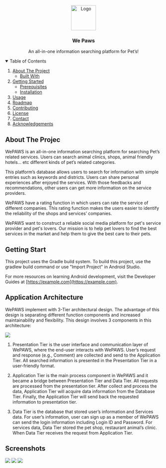 <br />
<p align="center">
  <a>
    <img src="https://user-images.githubusercontent.com/70901229/121122364-e3864380-c853-11eb-83f2-3bccce86fa55.png" alt="Logo" width="80" height="80">
  </a>
  <h3 align="center">We Paws</h3>
  <p align="center">
    An all-in-one information searching platform for Pet’s!
  </p>
</p>

<!-- TABLE OF CONTENTS -->
<details open="open">
  <summary>Table of Contents</summary>
  <ol>
    <li>
      <a href="#about-the-project">About The Project</a>
      <ul>
        <li><a href="#built-with">Built With</a></li>
      </ul>
    </li>
    <li>
      <a href="#getting-started">Getting Started</a>
      <ul>
        <li><a href="#prerequisites">Prerequisites</a></li>
        <li><a href="#installation">Installation</a></li>
      </ul>
    </li>
    <li><a href="#usage">Usage</a></li>
    <li><a href="#roadmap">Roadmap</a></li>
    <li><a href="#contributing">Contributing</a></li>
    <li><a href="#license">License</a></li>
    <li><a href="#contact">Contact</a></li>
    <li><a href="#acknowledgements">Acknowledgements</a></li>
  </ol>
</details>

## About The Projec

WePAWS is an all-in-one information searching platform for searching Pet’s related services. Users
can search animal clinics, shops, animal friendly hotels… etc different kinds of pet’s related
categories.

This platform’s database allows users to search for information with simple entries such as keywords
and districts. Users can share personal experiences after enjoyed the services. With those feedbacks
and recommendations, other users can get more information on the service providers.

WePAWS have a rating function in which users can rate the service of different companies. This
rating function makes the users easier to identify the reliability of the shops and services’ companies.

WePAWS want to construct a reliable social media platform for pet's service provider and pet's lovers.
Our mission is to help pet lovers to find the best services in the market and help them to give the best
care to their pets.

## Getting Start
This project uses the Gradle build system. To build this project, use the gradlew build command or use "Import Project" in Android Studio.

For more resources on learning Android development, visit the Developer Guides at [https://example.com](https://example.com).

## Application Architecture
WePAWS implement with 3-Tier architectural design. The advantage of this design is separating different function components and increased maintainability and flexibility. This design involves 3 components in this architecture:

<img src="https://user-images.githubusercontent.com/70901229/121121872-095f1880-c853-11eb-818e-d36257783f1f.png">

1. Presentation Tier is the user interface and communication layer of WePAWS, where the end-user interacts with WePAWS. User’s request and response (e.g., Comment) are collected and send to the Application Tier. All searched information is presented in the Presentation Tier in a user-friendly format.

2. Application Tier is the main process component in WePAWS and it became a bridge between Presentation Tier and Data Tier. All requests are processed from the presentation tier. After collect and process the data, Application Tier will acquire data information from the Database Tier. Finally, the Application Tier will send back the requested
information to presentation tier.

3. Data Tier is the database that stored user’s information and Services data. For user’s information, user can sign up as a member of WePAWS can send the login information including Login ID and Password. For services data, Data Tier stored the pet shop, restaurant animal’s clinic. When Data Tier receives the request from Application Tier.

## Screenshots

<img src="https://user-images.githubusercontent.com/70901229/121122116-7377bd80-c853-11eb-8f72-ab52b477dfd6.png">
<img src="https://user-images.githubusercontent.com/70901229/121122144-7c688f00-c853-11eb-8763-1210b8388d93.png">
<img src="https://user-images.githubusercontent.com/70901229/121122187-8d190500-c853-11eb-98af-9667a9f86555.png">